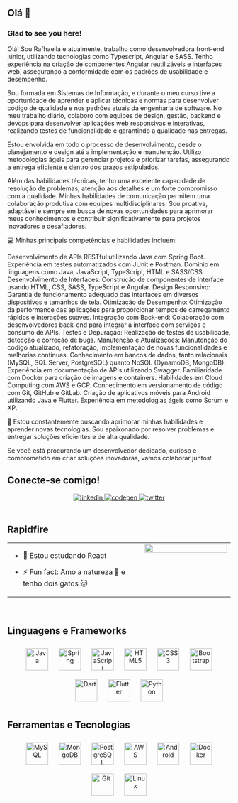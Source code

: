 ## Olá 👋
  



### Glad to see you here!

Olá! Sou Rafhaella e atualmente, trabalho como desenvolvedora front-end júnior, utilizando tecnologias como Typescript, Angular e SASS. Tenho experiência na criação de componentes Angular reutilizáveis e interfaces web, assegurando a conformidade com os padrões de usabilidade e desempenho.

Sou formada em Sistemas de Informação, e durante o meu curso tive a oportunidade de aprender e aplicar técnicas e normas para desenvolver código de qualidade e nos padrões atuais da engenharia de software. No meu trabalho diário, colaboro com equipes de design, gestão, backend e devops para desenvolver aplicações web responsivas e interativas, realizando testes de funcionalidade e garantindo a qualidade nas entregas.

Estou envolvida em todo o processo de desenvolvimento, desde o planejamento e design até a implementação e manutenção. Utilizo metodologias ágeis para gerenciar projetos e priorizar tarefas, assegurando a entrega eficiente e dentro dos prazos estipulados.

Além das habilidades técnicas, tenho uma excelente capacidade de resolução de problemas, atenção aos detalhes e um forte compromisso com a qualidade. Minhas habilidades de comunicação permitem uma colaboração produtiva com equipes multidisciplinares. Sou proativa, adaptável e sempre em busca de novas oportunidades para aprimorar meus conhecimentos e contribuir significativamente para projetos inovadores e desafiadores.

💻 Minhas principais competências e habilidades incluem:

Desenvolvimento de APIs RESTful utilizando Java com Spring Boot.
Experiência em testes automatizados com JUnit e Postman.
Domínio em linguagens como Java, JavaScript, TypeScript, HTML e SASS/CSS.
Desenvolvimento de Interfaces: Construção de componentes de interface usando HTML, CSS, SASS, TypeScript e Angular.
Design Responsivo: Garantia de funcionamento adequado das interfaces em diversos dispositivos e tamanhos de tela.
Otimização de Desempenho: Otimização da performance das aplicações para proporcionar tempos de carregamento rápidos e interações suaves.
Integração com Back-end: Colaboração com desenvolvedores back-end para integrar a interface com serviços e consumo de APIs.
Testes e Depuração: Realização de testes de usabilidade, detecção e correção de bugs.
Manutenção e Atualizações: Manutenção do código atualizado, refatoração, implementação de novas funcionalidades e melhorias contínuas.
Conhecimento em bancos de dados, tanto relacionais (MySQL, SQL Server, PostgreSQL)
quanto NoSQL (DynamoDB, MongoDB).
Experiência em documentação de APIs utilizando Swagger.
Familiaridade com Docker para criação de imagens e containers.
Habilidades em Cloud Computing com AWS e GCP.
Conhecimento em versionamento de código com Git, GitHub e GitLab.
Criação de aplicativos móveis para Android utilizando Java e Flutter.
Experiência em metodologias ágeis como Scrum e XP.

🌟 Estou constantemente buscando aprimorar minhas habilidades e aprender novas tecnologias. Sou apaixonado por resolver problemas e entregar soluções eficientes e de alta qualidade.

Se você está procurando um desenvolvedor dedicado, curioso e comprometido em criar soluções inovadoras, vamos colaborar juntos!
  

## Conecte-se comigo!

<div align="center">
<a href="https://linkedin.com/in/rafhaella-moreno" target="_blank">
<img src=https://img.shields.io/badge/linkedin-%231E77B5.svg?&style=for-the-badge&logo=linkedin&logoColor=white alt=linkedin style="margin-bottom: 5px;" />
</a>
<a href="https://codepen.com/rafhaella" target="_blank">
<img src=https://img.shields.io/badge/codepen-%23131417.svg?&style=for-the-badge&logo=codepen&logoColor=white alt=codepen style="margin-bottom: 5px;" />
</a>
<a href="https://twitter.com/rafhaellamoreno" target="_blank">
<img src=https://img.shields.io/badge/twitter-%2300acee.svg?&style=for-the-badge&logo=twitter&logoColor=white alt=twitter style="margin-bottom: 5px;" />
  

</a>  
</div>  
  

<br/>  


## Rapidfire  
<div align="center">
<table>
<tr>
<td style="border:none" valign="top" width="60%">  

- 🧠 Estou estudando React  
  

- ⚡ Fun fact: Amo a natureza 🌱 e tenho dois gatos 🐱  


</td>
<td style="border:none" valign="top" width="40%">

<div align="center">
<img src="https://media.tenor.com/mGgWY8RkgYMAAAAC/hello-world.gif" align="center" style="width: 100%" />
</div>  


</td></tr></table>  
</div>
<br/>  


## Linguagens e Frameworks
<div align="center">
<a href="https://www.java.com/" target="_blank"><img style="margin: 10px" src="https://profilinator.rishav.dev/skills-assets/java-original-wordmark.svg" alt="Java" height="50" /></a>  
<a href="https://docs.spring.io/spring-framework/docs/3.0.x/reference/expressions.html#:~:text=The%20Spring%20Expression%20Language%20(SpEL,and%20basic%20string%20templating%20functionality." target="_blank"><img style="margin: 10px" src="https://profilinator.rishav.dev/skills-assets/springio-icon.svg" alt="Spring" height="50" /></a>  
<a href="https://www.javascript.com/" target="_blank"><img style="margin: 10px" src="https://profilinator.rishav.dev/skills-assets/javascript-original.svg" alt="JavaScript" height="50" /></a>  
<a href="https://en.wikipedia.org/wiki/HTML5" target="_blank"><img style="margin: 10px" src="https://profilinator.rishav.dev/skills-assets/html5-original-wordmark.svg" alt="HTML5" height="50" /></a>  
<a href="https://www.w3schools.com/css/" target="_blank"><img style="margin: 10px" src="https://profilinator.rishav.dev/skills-assets/css3-original-wordmark.svg" alt="CSS3" height="50" /></a>  
<a href="https://getbootstrap.com/docs/3.4/javascript/" target="_blank"><img style="margin: 10px" src="https://profilinator.rishav.dev/skills-assets/bootstrap-plain.svg" alt="Bootstrap" height="50" /></a>  
<a href="https://dart.dev/" target="_blank"><img style="margin: 10px" src="https://profilinator.rishav.dev/skills-assets/dartlang-icon.svg" alt="Dart" height="50" /></a>  
<a href="https://flutter.dev/" target="_blank"><img style="margin: 10px" src="https://profilinator.rishav.dev/skills-assets/flutterio-icon.svg" alt="Flutter" height="50" /></a>  
<a href="https://www.python.org/" target="_blank"><img style="margin: 10px" src="https://profilinator.rishav.dev/skills-assets/python-original.svg" alt="Python" height="50" /></a>  
  
</div>  


## Ferramentas e Tecnologias  
<div align="center">  
<a href="https://www.mysql.com/" target="_blank"><img style="margin: 10px" src="https://profilinator.rishav.dev/skills-assets/mysql-original-wordmark.svg" alt="MySQL" height="50" /></a>  
<a href="https://www.mongodb.com/" target="_blank"><img style="margin: 10px" src="https://profilinator.rishav.dev/skills-assets/mongodb-original-wordmark.svg" alt="MongoDB" height="50" /></a>  
<a href="https://www.postgresql.org/" target="_blank"><img style="margin: 10px" src="https://profilinator.rishav.dev/skills-assets/postgresql-original-wordmark.svg" alt="PostgreSQL" height="50" /></a>  
<a href="https://aws.amazon.com/" target="_blank"><img style="margin: 10px" src="https://profilinator.rishav.dev/skills-assets/amazonwebservices-original-wordmark.svg" alt="AWS" height="50" /></a>  
<a href="https://www.android.com/intl/en_in/" target="_blank"><img style="margin: 10px" src="https://profilinator.rishav.dev/skills-assets/android-original-wordmark.svg" alt="Android" height="50" /></a>  
<a href="https://www.docker.com/" target="_blank"><img style="margin: 10px" src="https://profilinator.rishav.dev/skills-assets/docker-original-wordmark.svg" alt="Docker" height="50" /></a>  
<a href="https://github.com/" target="_blank"><img style="margin: 10px" src="https://profilinator.rishav.dev/skills-assets/git-scm-icon.svg" alt="Git" height="50" /></a>   
<a href="https://www.linux.org/" target="_blank"><img style="margin: 10px" src="https://cdn.jsdelivr.net/gh/devicons/devicon/icons/linux/linux-original.svg" alt="Linux" height="50" />
</div>  



